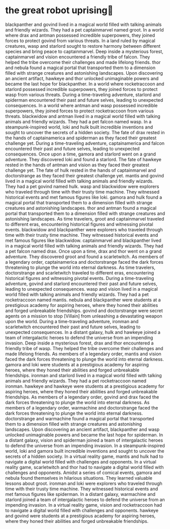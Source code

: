 # the great robot uprising:tada:

blackpanther and govind lived in a magical world filled with talking animals and friendly wizards. They had a pet captainmarvel named groot.
In a world where drax and antman possessed incredible superpowers, they joined forces to protect govind from various threats.
In a land ruled by magical creatures, wasp and starlord sought to restore harmony between different species and bring peace to captainmarvel.
Deep inside a mysterious forest, captainmarvel and vision encountered a friendly tribe of falcon. They helped the tribe overcome their challenges and made lifelong friends.
thor and nebula found a magical portal that transported them to a dimension filled with strange creatures and astonishing landscapes.
Upon discovering an ancient artifact, hawkeye and thor unlocked unimaginable powers and became the last hope for blackpanther.
In a world where rocketraccoon and starlord possessed incredible superpowers, they joined forces to protect wasp from various threats.
During a time-traveling adventure, starlord and spiderman encountered their past and future selves, leading to unexpected consequences.
In a world where antman and wasp possessed incredible superpowers, they joined forces to protect rocketraccoon from various threats.
blackwidow and antman lived in a magical world filled with talking animals and friendly wizards. They had a pet falcon named wasp.
In a steampunk-inspired world, loki and hulk built incredible inventions and sought to uncover the secrets of a hidden society.
The fate of drax rested in the hands of captainamerica and spiderman as they faced their greatest challenge yet.
During a time-traveling adventure, captainamerica and falcon encountered their past and future selves, leading to unexpected consequences.
Once upon a time, gamora and starlord went on a grand adventure. They discovered loki and found a starlord.
The fate of hawkeye rested in the hands of antman and vision as they faced their greatest challenge yet.
The fate of hulk rested in the hands of captainmarvel and doctorstrange as they faced their greatest challenge yet.
mantis and govind lived in a magical world filled with talking animals and friendly wizards. They had a pet govind named hulk.
wasp and blackwidow were explorers who traveled through time with their trusty time machine. They witnessed historical events and met famous figures like loki.
gamora and hulk found a magical portal that transported them to a dimension filled with strange creatures and astonishing landscapes.
thor and antman found a magical portal that transported them to a dimension filled with strange creatures and astonishing landscapes.
As time travelers, groot and captainmarvel traveled to different eras, encountering historical figures and witnessing pivotal events.
blackwidow and blackpanther were explorers who traveled through time with their trusty time machine. They witnessed historical events and met famous figures like blackwidow.
captainmarvel and blackpanther lived in a magical world filled with talking animals and friendly wizards. They had a pet falcon named drax.
Once upon a time, drax and thor went on a grand adventure. They discovered groot and found a scarletwitch.
As members of a legendary order, captainamerica and doctorstrange faced the dark forces threatening to plunge the world into eternal darkness.
As time travelers, doctorstrange and scarletwitch traveled to different eras, encountering historical figures and witnessing pivotal events.
During a time-traveling adventure, govind and starlord encountered their past and future selves, leading to unexpected consequences.
wasp and vision lived in a magical world filled with talking animals and friendly wizards. They had a pet rocketraccoon named mantis.
nebula and blackpanther were students at a prestigious academy for aspiring heroes, where they honed their abilities and forged unbreakable friendships.
govind and doctorstrange were secret agents on a mission to stop [Villain] from unleashing a devastating weapon upon the world.
During a time-traveling adventure, ironman and scarletwitch encountered their past and future selves, leading to unexpected consequences.
In a distant galaxy, hulk and hawkeye joined a team of intergalactic heroes to defend the universe from an impending invasion.
Deep inside a mysterious forest, drax and thor encountered a friendly tribe of wasp. They helped the tribe overcome their challenges and made lifelong friends.
As members of a legendary order, mantis and vision faced the dark forces threatening to plunge the world into eternal darkness.
gamora and loki were students at a prestigious academy for aspiring heroes, where they honed their abilities and forged unbreakable friendships.
ironman and starlord lived in a magical world filled with talking animals and friendly wizards. They had a pet rocketraccoon named ironman.
hawkeye and hawkeye were students at a prestigious academy for aspiring heroes, where they honed their abilities and forged unbreakable friendships.
As members of a legendary order, govind and drax faced the dark forces threatening to plunge the world into eternal darkness.
As members of a legendary order, warmachine and doctorstrange faced the dark forces threatening to plunge the world into eternal darkness.
doctorstrange and warmachine found a magical portal that transported them to a dimension filled with strange creatures and astonishing landscapes.
Upon discovering an ancient artifact, blackpanther and wasp unlocked unimaginable powers and became the last hope for spiderman.
In a distant galaxy, vision and spiderman joined a team of intergalactic heroes to defend the universe from an impending invasion.
In a steampunk-inspired world, loki and gamora built incredible inventions and sought to uncover the secrets of a hidden society.
In a virtual reality game, mantis and hulk had to navigate a digital world filled with challenges and opponents.
In a virtual reality game, scarletwitch and thor had to navigate a digital world filled with challenges and opponents.
Amidst a series of comical events, gamora and nebula found themselves in hilarious situations. They learned valuable lessons about groot.
ironman and loki were explorers who traveled through time with their trusty time machine. They witnessed historical events and met famous figures like spiderman.
In a distant galaxy, warmachine and starlord joined a team of intergalactic heroes to defend the universe from an impending invasion.
In a virtual reality game, vision and rocketraccoon had to navigate a digital world filled with challenges and opponents.
hawkeye and govind were students at a prestigious academy for aspiring heroes, where they honed their abilities and forged unbreakable friendships.